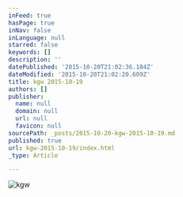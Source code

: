 ```yaml
---
inFeed: true
hasPage: true
inNav: false
inLanguage: null
starred: false
keywords: []
description: ''
datePublished: '2015-10-20T21:02:36.184Z'
dateModified: '2015-10-20T21:02:20.609Z'
title: kgw 2015-10-19
authors: []
publisher:
  name: null
  domain: null
  url: null
  favicon: null
sourcePath: _posts/2015-10-20-kgw-2015-10-19.md
published: true
url: kgw-2015-10-19/index.html
_type: Article

---
```

![kgw](https://the-grid-user-content.s3-us-west-2.amazonaws.com/4cf7299c-64df-43f4-85c4-750374bff2b4.png)